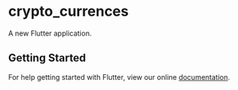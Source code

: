 # crypto_currences

A new Flutter application.

## Getting Started

For help getting started with Flutter, view our online
[documentation](https://flutter.io/).
